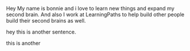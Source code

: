 Hey My name is bonnie and i love to learn new things and expand my second brain.
And also I work at LearningPaths to help build other people build their second brains as well.

hey this is another sentence.

this is another
